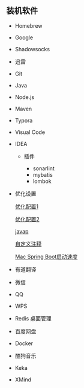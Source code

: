 ## 装机软件

- Homebrew

- Google

- Shadowsocks

- 迅雷

- Git

- Java

- Node.js

- Maven

- Typora

- Visual Code

- IDEA

  - 插件

    - sonarlint
    - mybatis
    - lombok
    
- 优化设置
  
  [优化配置1](https://blog.csdn.net/qq_28867949/article/details/78823232)
  
  [优化配置2](https://blog.csdn.net/qq_32454537/article/details/81905117)
  
  [javap](<https://blog.csdn.net/u013490280/article/details/84112931>)
  
  [自定义注释](https://blog.csdn.net/u014044812/article/details/76577479)
  
  [Mac Spring Boot启动速度](https://blog.csdn.net/MR_salted_fish/article/details/78585003)
  
- 有道翻译

- 微信

- QQ

- WPS

- Redis 桌面管理

- 百度网盘

- Docker

- 酷狗音乐

- Keka

- XMind

